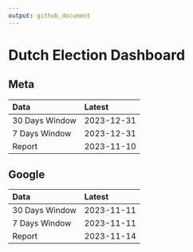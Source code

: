 ```yaml
---
output: github_document
---
```


# Dutch Election Dashboard



## Meta


|Data           |Latest     |
|:--------------|:----------|
|30 Days Window |2023-12-31 |
|7 Days Window  |2023-12-31 |
|Report         |2023-11-10 |

## Google


|Data           |Latest     |
|:--------------|:----------|
|30 Days Window |2023-11-11 |
|7 Days Window  |2023-11-11 |
|Report         |2023-11-14 |
